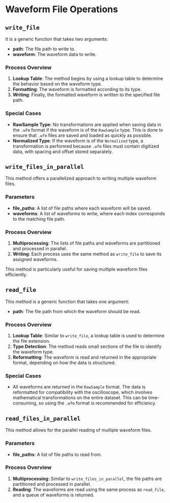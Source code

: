 # Waveform File Operations

## `write_file`

It is a generic function that takes two arguments:

- **path**: The file path to write to.
- **waveform**: The waveform data to write.

### Process Overview

1. **Lookup Table**: The method begins by using a lookup table to determine the behavior based on the waveform type.
2. **Formatting**: The waveform is formatted according to its type.
3. **Writing**: Finally, the formatted waveform is written to the specified file path.

### Special Cases

- **RawSample Type**: No transformations are applied when saving data in the `.wfm` format if the waveform is of the `RawSample` type. This is done to ensure that `.wfm` files are saved and loaded as quickly as possible.
- **Normalized Type**: If the waveform is of the `Normalized` type, a transformation is performed because `.wfm` files must contain digitized data, with spacing and offset stored separately.

## `write_files_in_parallel`

This method offers a parallelized approach to writing multiple waveform files.

### Parameters

- **file_paths**: A list of file paths where each waveform will be saved.
- **waveforms**: A list of waveforms to write, where each index corresponds to the matching file path.

### Process Overview

1. **Multiprocessing**: The lists of file paths and waveforms are partitioned and processed in parallel.
2. **Writing**: Each process uses the same method as `write_file` to save its assigned waveforms.

This method is particularly useful for saving multiple waveform files efficiently.

## `read_file`

This method is a generic function that takes one argument:

- **path**: The file path from which the waveform should be read.

### Process Overview

1. **Lookup Table**: Similar to `write_file`, a lookup table is used to determine the file extension.
2. **Type Detection**: The method reads small sections of the file to identify the waveform type.
3. **Reformatting**: The waveform is read and returned in the appropriate format, depending on how the data is structured.

### Special Cases

- All waveforms are returned in the `RawSample` format. The data is reformatted for compatibility with the oscilloscope, which involves mathematical transformations on the entire dataset. This can be time-consuming, so using the `.wfm` format is recommended for efficiency.

## `read_files_in_parallel`

This method allows for the parallel reading of multiple waveform files.

### Parameters

- **file_paths**: A list of file paths to read from.

### Process Overview

1. **Multiprocessing**: Similar to `write_files_in_parallel`, the file paths are partitioned and processed in parallel.
2. **Reading**: The waveforms are read using the same process as `read_file`, and a queue of waveforms is returned.
